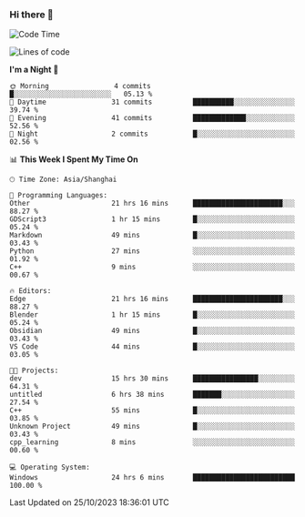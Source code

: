 ### Hi there 👋

<!--
**GwenKaplan/GwenKaplan** is a ✨ _special_ ✨ repository because its `README.md` (this file) appears on your GitHub profile.

Here are some ideas to get you started:

- 🔭 I’m currently working on ...
- 🌱 I’m currently learning ...
- 👯 I’m looking to collaborate on ...
- 🤔 I’m looking for help with ...
- 💬 Ask me about ...
- 📫 How to reach me: ...
- 😄 Pronouns: ...
- ⚡ Fun fact: ...
-->

<!--START_SECTION:waka-->
![Code Time](http://img.shields.io/badge/Code%20Time-714%20hrs%2035%20mins-blue)

![Lines of code](https://img.shields.io/badge/From%20Hello%20World%20I%27ve%20Written-113.1%20thousand%20lines%20of%20code-blue)

**I'm a Night 🦉** 

```text
🌞 Morning                4 commits           █░░░░░░░░░░░░░░░░░░░░░░░░   05.13 % 
🌆 Daytime                31 commits          ██████████░░░░░░░░░░░░░░░   39.74 % 
🌃 Evening                41 commits          █████████████░░░░░░░░░░░░   52.56 % 
🌙 Night                  2 commits           █░░░░░░░░░░░░░░░░░░░░░░░░   02.56 % 
```


📊 **This Week I Spent My Time On** 

```text
🕑︎ Time Zone: Asia/Shanghai

💬 Programming Languages: 
Other                    21 hrs 16 mins      ██████████████████████░░░   88.27 % 
GDScript3                1 hr 15 mins        █░░░░░░░░░░░░░░░░░░░░░░░░   05.24 % 
Markdown                 49 mins             █░░░░░░░░░░░░░░░░░░░░░░░░   03.43 % 
Python                   27 mins             ░░░░░░░░░░░░░░░░░░░░░░░░░   01.92 % 
C++                      9 mins              ░░░░░░░░░░░░░░░░░░░░░░░░░   00.67 % 

🔥 Editors: 
Edge                     21 hrs 16 mins      ██████████████████████░░░   88.27 % 
Blender                  1 hr 15 mins        █░░░░░░░░░░░░░░░░░░░░░░░░   05.24 % 
Obsidian                 49 mins             █░░░░░░░░░░░░░░░░░░░░░░░░   03.43 % 
VS Code                  44 mins             █░░░░░░░░░░░░░░░░░░░░░░░░   03.05 % 

🐱‍💻 Projects: 
dev                      15 hrs 30 mins      ████████████████░░░░░░░░░   64.31 % 
untitled                 6 hrs 38 mins       ███████░░░░░░░░░░░░░░░░░░   27.54 % 
C++                      55 mins             █░░░░░░░░░░░░░░░░░░░░░░░░   03.85 % 
Unknown Project          49 mins             █░░░░░░░░░░░░░░░░░░░░░░░░   03.43 % 
cpp_learning             8 mins              ░░░░░░░░░░░░░░░░░░░░░░░░░   00.60 % 

💻 Operating System: 
Windows                  24 hrs 6 mins       █████████████████████████   100.00 % 
```


 Last Updated on 25/10/2023 18:36:01 UTC
<!--END_SECTION:waka-->
